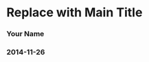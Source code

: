 <!-- R Commander Markdown Template -->

Replace with Main Title
=======================

### Your Name

### 2014-11-26




